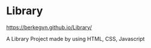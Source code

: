 # Library
https://berkegvn.github.io/Library/

A Library Project made by using HTML, CSS, Javascript
